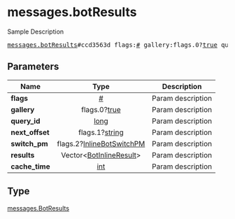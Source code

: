 # messages.botResults

Sample Description

<pre>
<a href="../constructor/messages.botResults.md">messages.botResults</a>#ccd3563d flags:<a href="../type/#.md">#</a> gallery:flags.0?<a href="../type/true.md">true</a> query_id:<a href="../type/long.md">long</a> next_offset:flags.1?<a href="../type/string.md">string</a> switch_pm:flags.2?<a href="../type/InlineBotSwitchPM.md">InlineBotSwitchPM</a> results:Vector&lt;<a href="../type/BotInlineResult.md">BotInlineResult</a>&gt; cache_time:<a href="../type/int.md">int</a> = <a href="../type/messages.BotResults.md">messages.BotResults</a>;</pre>
## Parameters

| Name | Type | Description |
|------|:----:|-------------|
| **flags** | <a href="../type/#.md">#</a> | Param description |
| **gallery** | flags.0?<a href="../type/true.md">true</a> | Param description |
| **query_id** | <a href="../type/long.md">long</a> | Param description |
| **next_offset** | flags.1?<a href="../type/string.md">string</a> | Param description |
| **switch_pm** | flags.2?<a href="../type/InlineBotSwitchPM.md">InlineBotSwitchPM</a> | Param description |
| **results** | Vector&lt;<a href="../type/BotInlineResult.md">BotInlineResult</a>&gt; | Param description |
| **cache_time** | <a href="../type/int.md">int</a> | Param description |

## Type

<a href="../type/messages.BotResults.md">messages.BotResults</a>
